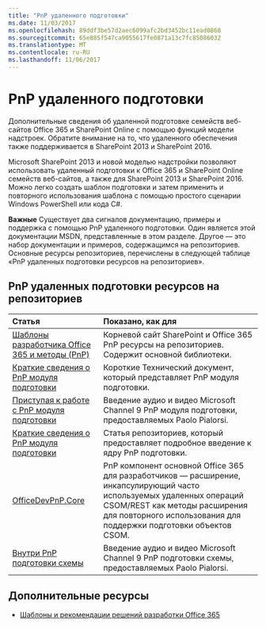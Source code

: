 ```yaml
---
title: "PnP удаленного подготовки"
ms.date: 11/03/2017
ms.openlocfilehash: 89ddf3be57d2aec6099afc2bd3452bc11ead0868
ms.sourcegitcommit: 65e885f547ca9055617fe0871a13c7fc85086032
ms.translationtype: MT
ms.contentlocale: ru-RU
ms.lasthandoff: 11/06/2017
---
```

# <a name="pnp-remote-provisioning"></a>PnP удаленного подготовки

Дополнительные сведения об удаленной подготовке семейств веб-сайтов Office 365 и SharePoint Online с помощью функций модели надстроек. Обратите внимание на то, что удаленного обеспечения также поддерживается в SharePoint 2013 и SharePoint 2016.

Microsoft SharePoint 2013 и новой моделью надстройки позволяют использовать удаленный подготовки к Office 365 и SharePoint Online семейств веб-сайтов, а также для SharePoint 2013 и SharePoint 2016. Можно легко создать шаблон подготовки и затем применить и повторного использования шаблона с помощью простого сценарии Windows PowerShell или кода C#.

**Важные**  Существует два сигналов документацию, примеры и поддержка с помощью PnP удаленного подготовки. Один является этой документации MSDN, представленные в этом разделе. Другое — это набор документации и примеров, содержащимся на репозиториев. Основные ресурсы репозиториев, перечислены в следующей таблице «PnP удаленных подготовки ресурсов на репозиториев».

## <a name="pnp-remote-provisioning-resources-on-github"></a>PnP удаленных подготовки ресурсов на репозиториев

|**Статья**|**Показано, как для**|
|:-----|:-----|
|[Шаблоны разработчика Office 365 и методы (PnP)](https://github.com/SharePoint/PnP)|Корневой сайт SharePoint и Office 365 PnP ресурсы на репозиториев. Содержит основной библиотеки.|
|[Краткие сведения о PnP модуля подготовки](Introducing-the-PnP-Provisioning-Engine.md)| Короткие Технический документ, который представляет PnP модуля подготовки.|
|[Приступая к работе с PnP модуля подготовки](https://channel9.msdn.com/blogs/OfficeDevPnP/Getting-Started-with-PnP-Provisioning-Engine)|Введение аудио и видео Microsoft Channel 9 PnP модуля подготовки, предоставляемых Paolo Pialorsi.|
|[Краткие сведения о PnP модуля подготовки](https://github.com/SharePoint/PnP-Guidance/blob/551b9f6a66cf94058ba5497e310d519647afb20c/articles/Introducing-the-PnP-Provisioning-Engine.md)|Статья репозиториев, который предоставляет подробное введение к ядру PnP подготовки.|
|[OfficeDevPnP.Core](https://github.com/SharePoint/PnP-Sites-Core/tree/master/Core)|PnP компонент основной Office 365 для разработчиков — расширение, инкапсулирующий часто используемых удаленных операций CSOM/REST как методы расширения для повторного использования для поддержки подготовки объектов CSOM.|
|[Внутри PnP подготовки схемы](https://channel9.msdn.com/blogs/OfficeDevPnP/Deep-dive-to-PnP-provisioning-engine-schema)|Введение аудио и видео Microsoft Channel 9 PnP подготовки схемы, предоставляемых Paolo Pialorsi.|

## <a name="additional-resources"></a>Дополнительные ресурсы
<a name="bk_addresources"> </a>

- [Шаблоны и рекомендации решений разработки Office 365](Office-365-development-patterns-and-practices-solution-guidance.md)
